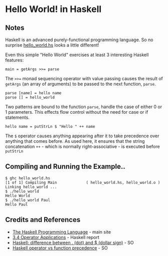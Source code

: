 # Hello World! in Haskell


## Notes

Haskell is an advanced purely-functional programming language.
So no surprise [hello_world.hs](./hello_world.hs) looks a little different!

Even this simple "Hello World" exercises at least 3 interesting Haskell features:

```
main = getArgs >>= parse
```

The `>>=` monad sequencing operator with value passing causes the result of `getArgs`
(an array of arguments) to be passed to the next function, `parse`.


```
parse [name] = hello name
parse [] = hello_world
```

Two patterns are bound to the function `parse`, handle the case of either 0 or 1 parameters.
This effects flow control without the need for case or if statements.


```
hello name = putStrLn $ "Hello " ++ name
```

The `$` operator causes anything appearing after it to take precedence over anything that comes before.
As used here, it ensures that the string concatenation `++` - which is normally right-associative - is
executed before `putStrLn`

## Compiling and Running the Example..

```
$ ghc hello_world.hs
[1 of 1] Compiling Main             ( hello_world.hs, hello_world.o )
Linking hello_world ...
$ ./hello_world
Hello World
$ ./hello_world Paul
Hello Paul
```

## Credits and References
* [The Haskell Programming Language](https://wiki.haskell.org/Haskell) - main site
* [3.4 Operator Applications](https://www.haskell.org/onlinereport/haskell2010/haskellch3.html#x8-280003.4) - Haskell report
* [Haskell: difference between . (dot) and $ (dollar sign)](http://stackoverflow.com/questions/940382/haskell-difference-between-dot-and-dollar-sign) - SO
* [Haskell operator vs function precedence](http://stackoverflow.com/questions/3125395/haskell-operator-vs-function-precedence) - SO
